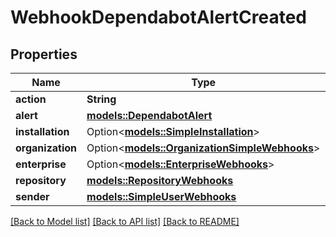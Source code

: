 # WebhookDependabotAlertCreated

## Properties

Name | Type | Description | Notes
------------ | ------------- | ------------- | -------------
**action** | **String** |  | 
**alert** | [**models::DependabotAlert**](dependabot-alert.md) |  | 
**installation** | Option<[**models::SimpleInstallation**](simple-installation.md)> |  | [optional]
**organization** | Option<[**models::OrganizationSimpleWebhooks**](organization-simple-webhooks.md)> |  | [optional]
**enterprise** | Option<[**models::EnterpriseWebhooks**](enterprise-webhooks.md)> |  | [optional]
**repository** | [**models::RepositoryWebhooks**](repository-webhooks.md) |  | 
**sender** | [**models::SimpleUserWebhooks**](simple-user-webhooks.md) |  | 

[[Back to Model list]](../README.md#documentation-for-models) [[Back to API list]](../README.md#documentation-for-api-endpoints) [[Back to README]](../README.md)


